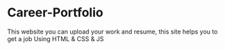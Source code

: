 # Career-Portfolio
This website you can upload your work and resume, this site helps you to get a job Using HTML & CSS & JS
